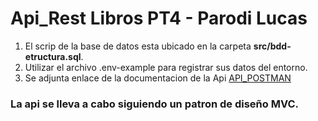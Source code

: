 # Api_Rest Libros PT4 - Parodi Lucas 

1. El scrip de la base de datos esta ubicado en la carpeta **src/bdd-etructura.sql**.
2. Utilizar el archivo .env-example para registrar sus datos del entorno. 
3. Se adjunta enlace de la documentacion de la Api [API_POSTMAN](https://documenter.getpostman.com/view/32641454/2sA3s7iUBV)

### La api se lleva a cabo siguiendo un patron de diseño MVC. 

